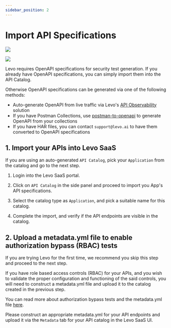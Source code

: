 ```yaml
---
sidebar_position: 2
---
```



# Import API Specifications
![](../../../../../assets/zero-conf-test-plan.svg)

![](../../../../../assets/zero-conf-flow-1.svg)

Levo requires OpenAPI specifications for security test generation. If you already have OpenAPI specifications, you can simply import them into the API Catalog.

Otherwise OpenAPI specifications can be generated via one of the following methods:
- Auto-generate OpenAPI from live traffic via Levo's [API Observability](../../../../api-observability.md) solution
- If you have Postman Collections, use [postman-to-openapi](https://github.com/levoai/postman-to-openapi) to generate OpenAPI from your collections
- If you have HAR files, you can contact `support@levo.ai` to have them converted to OpenAPI specifications

## 1. Import your APIs into Levo SaaS

If you are using an auto-generated `API Catalog`, pick your `Application` from the catalog and go to the next step.

1. Login into the Levo SaaS portal.

2. Click on `API Catalog` in the side panel and proceed to import you App's API specifications.

3. Select the catalog type as `Application`, and pick a suitable name for this catalog.

4. Complete the import, and verify if the API endpoints are visible in the catalog.

## 2. Upload a metadata.yml file to enable authorization bypass (RBAC) tests
If you are trying Levo for the first time, we recommend you skip this step and proceed to the next step.

If you have role based access controls (RBAC) for your APIs, and you wish to validate the proper configuration and functioning of the said controls, you will need to construct a metadata.yml file and upload it to the catalog created in the previous step.

You can read more about authorization bypass tests and the metadata.yml file [here](../../../concepts/api-catalog/metadata-yml.md).

Please construct an appropriate metadata.yml for your API endpoints and upload it via the `Metadata` tab for your API catalog in the Levo SaaS UI.

